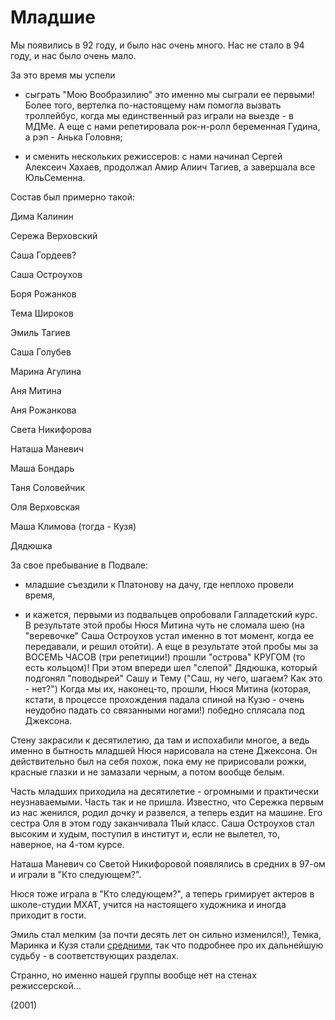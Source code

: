 # Младшие
     
Мы появились в 92 году, и было нас очень много. Нас не стало в 94 году, и нас было очень мало.  
 
За это время мы успели  

-	сыграть "Мою Вообразилию" это именно мы сыграли ее первыми! Более того, вертелка по-настоящему нам помогла вызвать троллейбус, когда мы единственный раз играли на выезде - в МДМе. А еще с нами репетировала рок-н-ролл беременная Гудина, а рэп - Анька Головня; 

-	и сменить нескольких режиссеров: с нами начинал Сергей Алексеич Хахаев, продолжал Амир Алиич Тагиев, а завершала все ЮльСеменна. 
  
    
Состав был примерно такой: 
	 
Дима Калинин 

Сережа Верховский 

Саша Гордеев? 

Саша Остроухов 

Боря Рожанков 

Тема Широков 

Эмиль Тагиев 

Саша Голубев 

Марина Агулина 

Аня Митина 

Аня Рожанкова 

Света Никифорова 

Наташа Маневич 

Маша Бондарь 

Таня Соловейчик 

Оля Верховская  

Маша Климова (тогда - Кузя) 

Дядюшка 
  
За свое пребывание в Подвале: 

-	младшие съездили к Платонову на дачу, где неплохо провели время,  

-	и кажется, первыми из подвальцев опробовали Галладетский курс. В результате этой пробы Нюся Митина чуть не сломала шею (на "веревочке" Саша Остроухов устал именно в тот момент, когда ее передавали, и решил отойти). А еще в результате этой пробы мы за ВОСЕМЬ ЧАСОВ (три репетиции!) прошли "острова" КРУГОМ (то есть кольцом)! При этом впереди шел "слепой" Дядюшка, который подгонял "поводырей" Сашу и Тему ("Саш, ну чего, шагаем? Как это - нет?") Когда мы их, наконец-то, прошли, Нюся Митина (которая, кстати, в процессе прохождения падала спиной на Кузю - очень неудобно падать со связанными ногами!) победно сплясала под Джексона.  
  
    
Стену закрасили к десятилетию, да там и испохабили многое, а ведь именно в бытность младшей Нюся нарисовала на стене Джексона. Он действительно был на себя похож, пока ему не пририсовали рожки, красные глазки и не замазали черным, а потом вообще белым.   
 
Часть младших приходила на десятилетие - огромными и практически неузнаваемыми. Часть так и не пришла. Известно, что Сережка первым из нас женился, родил дочку и развелся, а теперь ездит на машине. Его сестра Оля в этом году заканчивала 11ый класс. Саша Остроухов стал высоким и худым, поступил в институт и, если не вылетел, то, наверное, на 4-том курсе.  
 
Наташа Маневич со Светой Никифоровой появлялись в средних в 97-ом и играли в "Кто следующем?".  

Нюся тоже играла в "Кто следующем?", а теперь гримирует актеров в школе-студии МХАТ, учится на настоящего художника и иногда приходит в гости.  

Эмиль стал мелким (за почти десять лет он сильно изменился!), Темка, Маринка и Кузя стали <a href="srednie.html">средними</a>, так что подробнее про их дальнейшую судьбу - в соответствующих разделах.  
  
Странно, но именно нашей группы вообще нет на стенах режиссерской… 

(2001)
